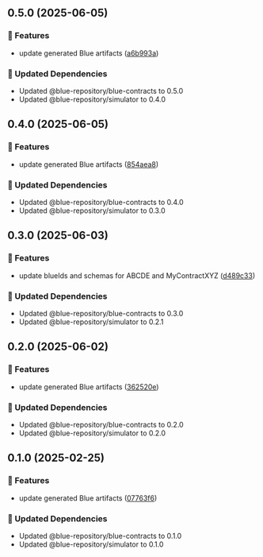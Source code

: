 ## 0.5.0 (2025-06-05)

### 🚀 Features

- update generated Blue artifacts ([a6b993a](https://github.com/bluecontract/blue-repository-js/commit/a6b993a))

### 🧱 Updated Dependencies

- Updated @blue-repository/blue-contracts to 0.5.0
- Updated @blue-repository/simulator to 0.4.0

## 0.4.0 (2025-06-05)

### 🚀 Features

- update generated Blue artifacts ([854aea8](https://github.com/bluecontract/blue-repository-js/commit/854aea8))

### 🧱 Updated Dependencies

- Updated @blue-repository/blue-contracts to 0.4.0
- Updated @blue-repository/simulator to 0.3.0

## 0.3.0 (2025-06-03)

### 🚀 Features

- update blueIds and schemas for ABCDE and MyContractXYZ ([d489c33](https://github.com/bluecontract/blue-repository-js/commit/d489c33))

### 🧱 Updated Dependencies

- Updated @blue-repository/blue-contracts to 0.3.0
- Updated @blue-repository/simulator to 0.2.1

## 0.2.0 (2025-06-02)

### 🚀 Features

- update generated Blue artifacts ([362520e](https://github.com/bluecontract/blue-repository-js/commit/362520e))

### 🧱 Updated Dependencies

- Updated @blue-repository/blue-contracts to 0.2.0
- Updated @blue-repository/simulator to 0.2.0

## 0.1.0 (2025-02-25)

### 🚀 Features

- update generated Blue artifacts ([07763f6](https://github.com/bluecontract/blue-repository-js/commit/07763f6))

### 🧱 Updated Dependencies

- Updated @blue-repository/blue-contracts to 0.1.0
- Updated @blue-repository/simulator to 0.1.0